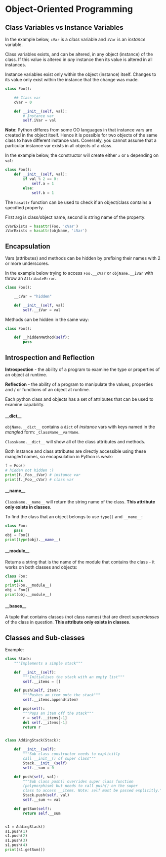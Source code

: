 # Object-Oriented Programming

## Class Variables vs Instance Variables

In the example below, `cVar` is a _class_ variable and `iVar` is an _instance_ variable.

Class variables exists, and can be altered, in any object (instance) of the class. If this value is altered in _any_ instance then its value is altered in all instances.

Instance variables exist only within the object (instance) itself. Changes to its value only exist within the instance that the change was made.

```python
class Foo():

    ## Class var
    cVar = 0

    def __init__(self, val):
        # Instance var
        self.iVar = val
```

**Note**: Python differes from some OO languages in that instance vars are
created in the object itself. Hence it is possible for two objects of the same
class to have different instance vars. Coversely, you cannot assume that a
particular instance var exists in all objects of a class.

In the example below, the constructor will create either `a` or `b` depending on `val`:

```python
class Foo():
    def __init__(self, val):
        if val % 2 == 0:
            self.a = 1
        else:
            self.b = 1
```

The `hasattr` function can be used to check if an object/class contains a
specified property.

First arg is class/object name, second is string name of the property:

```python
cVarExists = hasattr(Foo, 'cVar')
iVarExists = hasattr(objName, 'iVar')
```

## Encapsulation

Vars (attributes) and methods can be hidden by prefixing their names with 2 or more underscores.

In the example below trying to access `Foo.__cVar` or `objName.__iVar` with throw an `AttributeError`.

```python
class Foo():

    __cVar = "hidden"

    def __init__(self, val)
        self.__iVar = val
```

Methods can be hidden in the same way:

```python
class Foo():

    def __hiddenMethod(self):
        pass
```

## Introspection and Reflection

**Introspection** - the ability of a program to examine the type or properties
of an object at runtime.

**Reflection** - the ability of a program to manipulate the values, properties
and / or functions of an object at runtime.

Each python class and objects has a set of attributes that can be used to
examine capability.

#### \_\_dict__

`objName.__dict__` contains a `dict` of _instance_ vars with keys named in
the _mangled_ form: `_ClassName__varName`.

`ClassName.__dict__` will show all of the class attributes and methods.

Both instance and class attributes are directly accessible using these mangled names,
so encapsulation in Python is weak:

```python
f = Foo()
# hidden not hidden :)
print(f._Foo__iVar) # instance var
print(f._Foo__cVar) # class var
```

#### \_\_name__

`ClassName.__name__` will return the string name of the class. **This attribute
only exists in classes**.

To find the class that an object belongs to use `type()` and `__name__`:

```python
class Foo:
    pass
obj = Foo()
print(type(obj).__name__)
```

#### \_\_module__

Returns a string that is the name of the module that contains
the class - it works on both classes and objects:

```python
class Foo:
    pass
print(Foo.__module__)
obj = Foo()
print(obj.__module__)
```

#### \_\_bases__

A tuple that contains classes (not class names) that are direct
_superclasses_ of the class in question. **This attribute
only exists in classes**.




## Classes and Sub-classes

Example:

```python
class Stack:
    """Implements a simple stack"""

    def __init__(self):
        """Initialises the stack with an empty list"""
        self.__items = []

    def push(self, item):
        """Pushes an item onto the stack"""
        self.__items.append(item)

    def pop(self):
        """Pops an item off the stack"""
        r = self.__items[-1]
        del self.__items[-1]
        return r


class AddingStack(Stack):

    def __init__(self):
        """Sub class constructor needs to explicitly 
        call __init__() of super class"""
        Stack.__init__(self)
        self.__sum = 0

    def push(self, val):
        """Sub class push() overrides super class function 
        (polymorphism) but needs to call push() on the super 
        class to access __items. Note: self must be passed explicitly."""
        Stack.push(self, val)
        self.__sum += val

    def getSum(self):
        return self.__sum


s1 = AddingStack()
s1.push(1)
s1.push(2)
s1.push(3)
s1.push(4)
print(s1.getSum())
```
